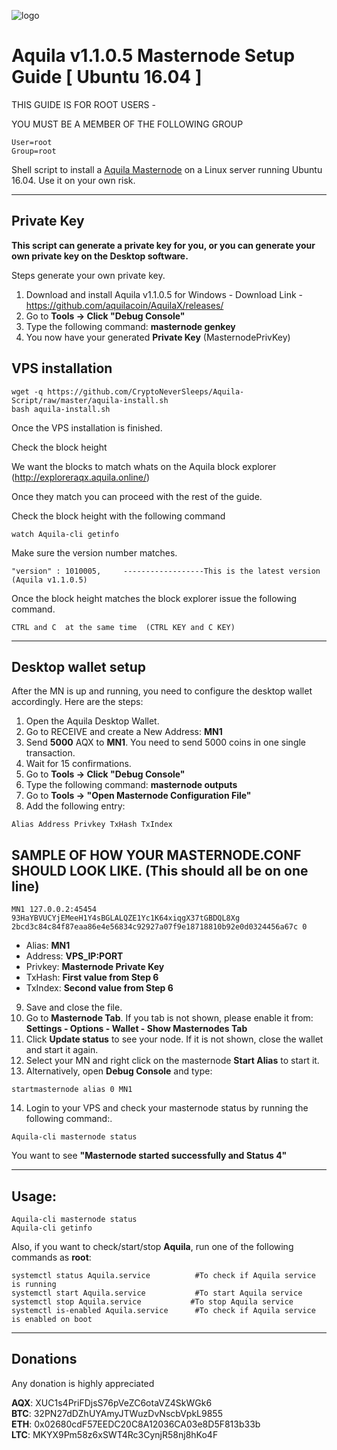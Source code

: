 ![logo](https://aquila.online/images/logo2x.png)

# Aquila v1.1.0.5 Masternode Setup Guide [ Ubuntu 16.04 ]

THIS GUIDE IS FOR ROOT USERS -

YOU MUST BE A MEMBER OF THE FOLLOWING GROUP
```
User=root
Group=root
```

Shell script to install a [Aquila Masternode](https://aquila.online/) on a Linux server running Ubuntu 16.04. Use it on your own risk.
***

## Private Key

**This script can generate a private key for you, or you can generate your own private key on the Desktop software.**

Steps generate your own private key. 
1.  Download and install Aquila v1.1.0.5 for Windows -   Download Link  - https://github.com/aquilacoin/AquilaX/releases/
2.  Go to **Tools -> Click "Debug Console"** 
3.  Type the following command: **masternode genkey**  
4. You now have your generated **Private Key**  (MasternodePrivKey)


## VPS installation
```
wget -q https://github.com/CryptoNeverSleeps/Aquila-Script/raw/master/aquila-install.sh
bash aquila-install.sh
```
Once the VPS installation is finished.

Check the block height

We want the blocks to match whats on the Aquila block explorer (http://exploreraqx.aquila.online/)

Once they match you can proceed with the rest of the guide.

Check the block height with the following command
```
watch Aquila-cli getinfo
```
Make sure the version number matches.
```
"version" : 1010005,     ------------------This is the latest version (Aquila v1.1.0.5)
```

Once the block height matches the block explorer issue the following command.
```
CTRL and C  at the same time  (CTRL KEY and C KEY)
```
***

## Desktop wallet setup  

After the MN is up and running, you need to configure the desktop wallet accordingly. Here are the steps:  
1. Open the Aquila Desktop Wallet.  
2. Go to RECEIVE and create a New Address: **MN1**  
3. Send **5000** AQX to **MN1**. You need to send 5000 coins in one single transaction.
4. Wait for 15 confirmations.  
5. Go to **Tools -> Click "Debug Console"** 
6. Type the following command: **masternode outputs**  
7. Go to  **Tools -> "Open Masternode Configuration File"**
8. Add the following entry:
```
Alias Address Privkey TxHash TxIndex
```
## SAMPLE OF HOW YOUR MASTERNODE.CONF SHOULD LOOK LIKE.  (This should all be on one line)  

```
MN1 127.0.0.2:45454 93HaYBVUCYjEMeeH1Y4sBGLALQZE1Yc1K64xiqgX37tGBDQL8Xg 2bcd3c84c84f87eaa86e4e56834c92927a07f9e18718810b92e0d0324456a67c 0
```


* Alias: **MN1**
* Address: **VPS_IP:PORT**
* Privkey: **Masternode Private Key**
* TxHash: **First value from Step 6**
* TxIndex:  **Second value from Step 6**
9. Save and close the file.
10. Go to **Masternode Tab**. 
If you tab is not shown, please enable it from: **Settings - Options - Wallet - Show Masternodes Tab**
11. Click **Update status** to see your node. If it is not shown, close the wallet and start it again. 
12. Select your MN and right click on the masternode **Start Alias** to start it.
13. Alternatively, open **Debug Console** and type:

```
startmasternode alias 0 MN1 
``` 

14. Login to your VPS and check your masternode status by running the following command:.

```
Aquila-cli masternode status
```

You want to see **"Masternode started successfully and Status 4"**

***

## Usage:

```
Aquila-cli masternode status  
Aquila-cli getinfo
```

Also, if you want to check/start/stop **Aquila**, run one of the following commands as **root**:

```
systemctl status Aquila.service          #To check if Aquila service is running  
systemctl start Aquila.service           #To start Aquila service  
systemctl stop Aquila.service           #To stop Aquila service  
systemctl is-enabled Aquila.service      #To check if Aquila service is enabled on boot  
```  

***

## Donations

Any donation is highly appreciated

**AQX**: XUC1s4PriFDjsS76pVeZC6otaVZ4SkWGk6  
**BTC**: 32PN27dDZhUYAmyJTWuzDvNscbVpkL9855  
**ETH**: 0x02680cdF57EEDC20C8A12036CA03e8D5F813b33b  
**LTC**: MKYX9Pm58z6xSWT4Rc3CynjR58nj8hKo4F  
